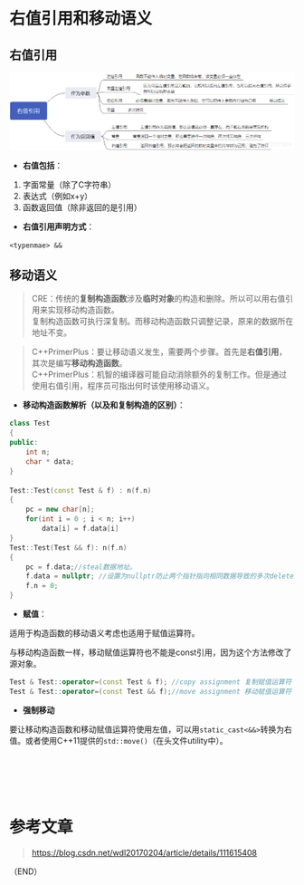 # 右值引用和移动语义    

## 右值引用    

<img src="Images/rvalue-reference.png" />  

- **右值包括**：    

1. 字面常量（除了C字符串）    
2. 表达式（例如x+y）  
3. 函数返回值（除非返回的是引用）    

- **右值引用声明方式**：    

`<typenmae> &&`    




## 移动语义    

> CRE：传统的**复制构造函数**涉及**临时对象**的构造和删除。所以可以用右值引用来实现移动构造函数。    
> 复制构造函数可执行深复制。而移动构造函数只调整记录，原来的数据所在地址不变。    

> C++PrimerPlus：要让移动语义发生，需要两个步骤。首先是**右值引用**，其次是编写**移动构造函数**。    
> C++PrimerPlus：机智的编译器可能自动消除额外的复制工作。但是通过使用右值引用，程序员可指出何时该使用移动语义。    


- **移动构造函数解析（以及和复制构造的区别）**：  

```CPP  
class Test
{
public:
    int n;
    char * data;
}

Test::Test(const Test & f) : n(f.n)
{
    pc = new char[n];
    for(int i = 0 ; i < n; i++)
        data[i] = f.data[i]
}
Test::Test(Test && f): n(f.n)
{
    pc = f.data;//steal数据地址。  
    f.data = nullptr; //设置为nullptr防止两个指针指向相同数据导致的多次delete。  
    f.n = 0;
}
```  


- **赋值**：    

适用于构造函数的移动语义考虑也适用于赋值运算符。    

与移动构造函数一样，移动赋值运算符也不能是const引用，因为这个方法修改了源对象。  

```CPP  
Test & Test::operator=(const Test & f); //copy assignment 复制赋值运算符
Test & Test::operator=(const Test && f);//move assignment 移动赋值运算符  
```  


- **强制移动**    

要让移动构造函数和移动赋值运算符使用左值，可以用`static_cast<&&>`转换为右值。或者使用C++11提供的`std::move()`（在头文件utility中）。    





<br />
<br />
<br />
<br />

# 参考文章    

> https://blog.csdn.net/wdl20170204/article/details/111615408    


（END）  